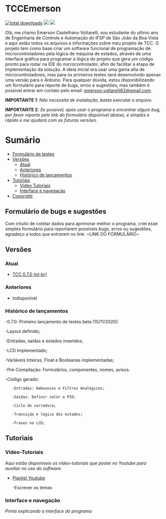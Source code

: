 # TCCEmerson

[![total downloads](https://img.shields.io/github/downloads/EmersonCV/TCCEmerson/total)](https://github.com/EmersonCV/TCCEmerson/releases) ![](https://img.shields.io/badge/Email-emerson.voltarelli62%40gmail.com-green) ![](https://img.shields.io/badge/Versão-0.7.0_Beta-yellow)

Olá, me chamo Emerson Castelhano Voltarelli, sou estudante do ultimo ano de Engenharia de Controle e Automação do IFSP de São João da Boa Vista e aqui estão todos os arquivos e informações sobre meu projeto de TCC. O projeto tem como base criar um software funcional de programação de microcontroladores pela lógica de máquina de estados, através de uma interface gráfica para programar a lógica do projeto que gera um código pronto para rodar na IDE do microcontrolador, afim de facilitar a etapa de implementação da solução. A ideia inicial era usar uma gama alta de microcontroladores, mas para os primeiros testes será desenvolvido apenas uma versão para o Arduino. Para qualquer dúvida, estou disponibilizando um formulário para reporte de bugs, erros e sugestões, mas também é possivel entrar em contato pelo email: emerson.voltarelli62@gmail.com.

**IMPORTANTE 1**: *Não necessita de instalação, basta executar o arquivo.*

**IMPORTANTE 2**: *Se possível, após usar o programa e encontrar algum bug, por favor reporte pelo link do formulário disponível abaixo, é simples e rápido e me ajudará com as futuras versões.*

# Sumário

<!--toc-start-->
* [Formulário de testes](#formulário-de-testes)
* [Versões](#versões)
  * [Atual](#atual)
  * [Anteriores](#anteriores)
  * [Histórico de lançamentos](#histórico-de-lançamentos)
* [Tutoriais](#tutoriais)
  * [Video Tutoriais](#vídeo-tutoriais)
  * [Interface e navegação](#interface-e-navegação)
* [Copyright](https://github.com/EmersonCV/TCCEmerson/blob/master/LICENSE)
<!--toc-end-->

## Formulário de bugs e sugestões

Com intuito de coletar dados para aprimorar melhor o programa, criei esse simples formulário para reportarem possíveis bugs, erros ou sugestões, agradeço a todos que entrarem no link: ~LINK DO FORMULÁRIO~

## Versões

### Atual

* [TCC 0.7.0 (pt-br)](https://github.com/EmersonCV/TCCEmerson/releases/tag/v0.7.0-beta-(ptBR))

### Anteriores

- Indisponível

### Histórico de lançamentos

-0.7.0: Primeiro lançamento de testes beta (15/11/2020):

  -Layout definido;
  
  -Entradas, saídas e estados inseridos;
  
  -LCD Implementado;
  
  -Variáveis Inteiras, Float e Booleanas implementadas;
  
  -Pré-Compilação: Formulários, componentes, nomes, avisos.
  
  -Código gerado:
  
       -Entradas: Debounces e Filtros Analógicos;
       
       -Saídas: Definir valor e PID;
       
       -Ciclo de varredura;
       
       -Transição e lógica dos estados;
       
       -Frases no LCD;
   

## Tutoriais

### Vídeo-Tutoriais

*Aqui estão disponíveis os vídeo-tutoriais que postei no Youtube para auxiliar no uso do software.*

* [Playlist Youtube](https://www.youtube.com/playlist?list=PL3qKEtYRgLbeH7AN0ey96xThbChCQA10R)

  -Escrever os temas
  
### Interface e navegação

*Prints explicando a interface do programa*
